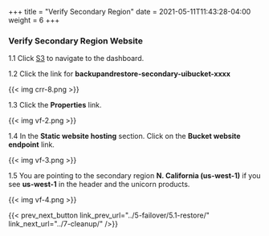 +++
title = "Verify Secondary Region"
date =  2021-05-11T11:43:28-04:00
weight = 6
+++

### Verify Secondary Region Website

1.1 Click [S3](https://console.aws.amazon.com/s3/home?region=us-east-1#/) to navigate to the dashboard.

1.2 Click the link for **backupandrestore-secondary-uibucket-xxxx**

{{< img crr-8.png >}}

1.3 Click the **Properties** link.  

{{< img vf-2.png >}}

1.4 In the **Static website hosting** section.  Click on the **Bucket website endpoint** link.

{{< img vf-3.png >}}

1.5 You are pointing to the secondary region **N. California (us-west-1)** if you see **us-west-1** in the header and the unicorn products.

{{< img vf-4.png >}}

{{< prev_next_button link_prev_url="../5-failover/5.1-restore/" link_next_url="../7-cleanup/" />}}

